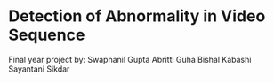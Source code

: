 # Detection of Abnormality in Video Sequence
Final year project by:
  Swapnanil Gupta
  Abritti Guha
  Bishal Kabashi
  Sayantani Sikdar
